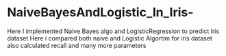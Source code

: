 # NaiveBayesAndLogistic_In_Iris-
Here I implemented Naive Bayes algo and LogisticRegression to predict Iris dataset
Here i compared both naive and Logistic Algortim for iris dataset
also calculated recall and many more parameters
